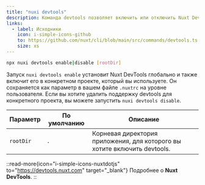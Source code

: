 ```yaml
---
title: "nuxi devtools"
description: Команда devtools позволяет включить или отключить Nuxt DevTools для каждого проекта.
links:
  - label: Исходники
    icon: i-simple-icons-github
    to: https://github.com/nuxt/cli/blob/main/src/commands/devtools.ts
    size: xs
---
```


```bash [Terminal]
npx nuxi devtools enable|disable [rootDir]
```

Запуск `nuxi devtools enable` установит Nuxt DevTools глобально и также включит его в конкретном проекте, который вы используете. Он сохраняется как параметр в вашем файле `.nuxtrc` на уровне пользователя. Если вы хотите удалить поддержку devtools для конкретного проекта, вы можете запустить `nuxi devtools disable`.

Параметр  | По умолчанию | Описание
----------|--------------|---------------------------------------------------------------
`rootDir` | `.`          | Корневая директория приложения, для которого вы хотите включить devtools.

::read-more{icon="i-simple-icons-nuxtdotjs" to="https://devtools.nuxt.com" target="_blank"}
Подробнее о **Nuxt DevTools**.
::
